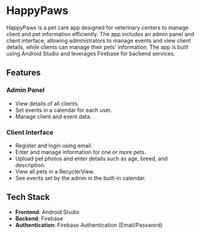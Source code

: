 # HappyPaws

HappyPaws is a pet care app designed for veterinary centers to manage client and pet information efficiently. The app includes an admin panel and client interface, allowing administrators to manage events and view client details, while clients can manage their pets' information. The app is built using Android Studio and leverages Firebase for backend services.

## Features

### Admin Panel
- View details of all clients.
- Set events in a calendar for each user.
- Manage client and event data.

### Client Interface
- Register and login using email.
- Enter and manage information for one or more pets.
- Upload pet photos and enter details such as age, breed, and description.
- View all pets in a RecyclerView.
- See events set by the admin in the built-in calendar.

## Tech Stack

- **Frontend**: Android Studio
- **Backend**: Firebase
- **Authentication**: Firebase Authentication (Email/Password)
